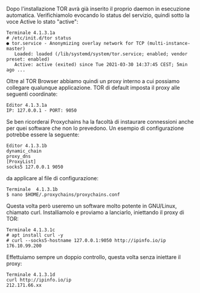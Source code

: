 Dopo l'installazione TOR avrà già inserito il proprio daemon in esecuzione automatica. Verifichiamolo evocando lo status del servizio, quindi sotto la voce Active lo stato "active":
```
Terminale 4.1.3.1a
# /etc/init.d/tor status
● tor.service - Anonymizing overlay network for TCP (multi-instance-master)
   Loaded: loaded (/lib/systemd/system/tor.service; enabled; vendor preset: enabled)
   Active: active (exited) since Tue 2021-03-30 14:37:45 CEST; 5min ago ...
```
Oltre al TOR Browser abbiamo quindi un proxy interno a cui possiamo collegare qualunque applicazione. TOR di default imposta il proxy alle seguenti coordinate:
```
Editor 4.1.3.1a
IP: 127.0.0.1 - PORT: 9050
```
Se ben ricorderai Proxychains ha la facoltà di instaurare connessioni anche per quei software che non lo prevedono. Un esempio di configurazione potrebbe essere la seguente:
```
Editor 4.1.3.1b
dynamic_chain
proxy_dns
[ProxyList]
socks5 127.0.0.1 9050
```
da applicare al file di configurazione:
```
Terminale  4.1.3.1b
$ nano $HOME/.proxychains/proxychains.conf
```
Questa volta però useremo un software molto potente in GNU/Linux, chiamato curl. Installiamolo e proviamo a lanciarlo, iniettando il proxy di TOR:
```
Terminale 4.1.3.1c
# apt install curl -y
# curl --socks5-hostname 127.0.0.1:9050 http://ipinfo.io/ip
176.10.99.200
```
Effettuiamo sempre un doppio controllo, questa volta senza iniettare il proxy:
```
Terminale 4.1.3.1d
curl http://ipinfo.io/ip
212.171.66.xx
```